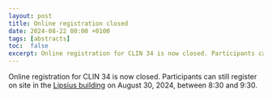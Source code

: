 ```yaml
---
layout: post
title: Online registration closed
date: 2024-08-22 00:00 +0100
tags: [abstracts]
toc:  false
excerpt: Online registration for CLIN 34 is now closed. Participants can still register on site in the <a href="/practical-information/">Lipsius building</a> on August 30, 2024.
---
```

<div>
 Online registration for CLIN 34 is now closed. Participants can still register on site in the <a href="/practical-information/">Lipsius building</a> on August 30, 2024, between 8:30 and 9:30. 
</div>